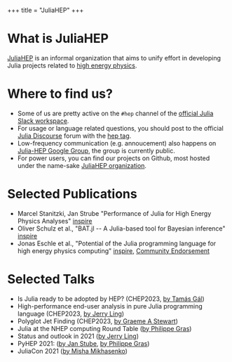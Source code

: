 +++
title = "JuliaHEP"
+++

<!-- \toc -->

# What is JuliaHEP

[JuliaHEP](https://github.com/JuliaHEP/) is an informal organization that aims to unify effort
in developing Julia projects related to [high energy physics](https://en.wikipedia.org/wiki/Particle_physics).

# Where to find us?

- Some of us are pretty active on the `#hep` channel of the [official Julia Slack
  workspace](https://julialang.org/slack/).
- For usage or language related questions, you should post to the official [Julia Discourse](https://discourse.julialang.org/) forum with the [hep tag](https://discourse.julialang.org/tag/hep).
- Low-frequency communication (e.g. annoucement) also happens on [Julia-HEP Google Group](https://groups.google.com/g/julia-hep/), the group is currently public.
- For power users, you can find our projects on Github, most hosted under the
  name-sake [JuliaHEP organization](https://github.com/JuliaHEP).

# Selected Publications

 - Marcel Stanitzki, Jan Strube "Performance of Julia for High Energy Physics Analyses" [inspire](https://inspirehep.net/literature/1788437)
 - Oliver Schulz et al., "BAT.jl -- A Julia-based tool for Bayesian inference" [inspire](https://inspirehep.net/literature/1810548)
 - Jonas Eschle et al., "Potential of the Julia programming language for high energy physics computing" [inspire](https://inspirehep.net/literature/2666479), [Community Endorsement](./julia_for_hep_endorsers)

# Selected Talks

 - Is Julia ready to be adopted by HEP? (CHEP2023, [by Tamás Gál](https://indico.jlab.org/event/459/contributions/11521/))
 - High-performance end-user analysis in pure Julia programming language (CHEP2023, [by Jerry Ling](https://indico.jlab.org/event/459/contributions/11560/))
 - Polyglot Jet Finding (CHEP2023, [by Graeme A Stewart](https://indico.jlab.org/event/459/contributions/11540/))
 - Julia at the NHEP computing Round Table ([by Philippe Gras](https://indico.jlab.org/event/505/#day-2022-02-08))
 - Status and outlook in 2021 ([by Jerry Ling](https://jiling.web.cern.ch/jiling/dump/2021_Harvard_JuliaHEP.html))
 - PyHEP 2021: ([by Jan Stube](https://www.youtube.com/watch?v=WVpm6WXDYlA&ab_channel=HEPSoftwareFoundation), [by Philippe Gras](https://www.youtube.com/watch?v=ZoKX39Ha3YA&ab_channel=HEPSoftwareFoundation))
 - JuliaCon 2021 ([by Misha Mikhasenko](https://www.youtube.com/watch?v=QlfAa-LN1SA&t=1s&ab_channel=TheJuliaProgrammingLanguage))
